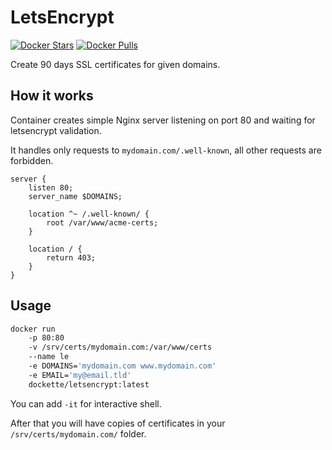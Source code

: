 # LetsEncrypt

[![Docker Stars](https://img.shields.io/docker/stars/dockette/letsencrypt.svg?style=flat)](https://hub.docker.com/r/dockette/letsencrypt/)
[![Docker Pulls](https://img.shields.io/docker/pulls/dockette/letsencrypt.svg?style=flat)](https://hub.docker.com/r/dockette/letsencrypt/)

Create 90 days SSL certificates for given domains.

## How it works

Container creates simple Nginx server listening on port 80 and waiting for letsencrypt validation.

It handles only requests to `mydomain.com/.well-known`, all other requests are forbidden. 

```
server {
    listen 80;
    server_name $DOMAINS;

    location ^~ /.well-known/ {
        root /var/www/acme-certs;
    }

    location / {
        return 403;
    }
}
```

## Usage

```sh
docker run 
    -p 80:80 
    -v /srv/certs/mydomain.com:/var/www/certs 
    --name le 
    -e DOMAINS='mydomain.com www.mydomain.com'
    -e EMAIL='my@email.tld'
    dockette/letsencrypt:latest
```

You can add `-it` for interactive shell.

After that you will have copies of certificates in your `/srv/certs/mydomain.com/` folder.

